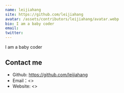 ```yaml
---
name: leijiahang
site: https://github.com/leijiahang
avatar: /assets/contributors/leijiahang/avatar.webp
bio: I am a baby coder
email:
twitter:
---
```


I am a baby coder

## Contact me

- Github: <https://github.com/leijiahang>
- Email：<>
- Website: <>
